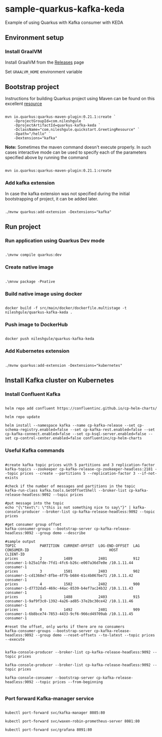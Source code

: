 # sample-quarkus-kafka-keda

Example of using Quarkus with Kafka consumer with KEDA

## Environment setup

### Install GraalVM

Install GraalVM from the [Releases](https://github.com/oracle/graal/releases) page

Set `GRAALVM_HOME` environment variable

## Bootstrap project

Instructions for building Quarkus project using Maven can be found on this excellent [resource](https://quarkus.io/guides/maven-tooling)

```code

mvn io.quarkus:quarkus-maven-plugin:0.21.1:create `
    -DprojectGroupId=com.nileshgule `
    -DprojectArtifactId=quarkus-kafka-keda `
    -DclassName="com.nileshgule.quickstart.GreetingResource" `
    -Dpath="/hello" `
    -Dextensions="kafka"

```

**Note:** Sometimes the maven command doesn't execute properly. In such cases interactive mode can be used to specify each of the parameters specified above by running the command

```code

mvn io.quarkus:quarkus-maven-plugin:0.21.1:create

```

### Add kafka extension

In case the kafka extension was not specified during the initial bootstrapping of project, it can be added later.

```code

./mvnw quarkus:add-extension -Dextensions="kafka"

```

## Run project

### Run application using Quarkus Dev mode

```code

.\mvnw compile quarkus:dev

```

### Create native image

```code

.\mnvw package -Pnative

```

### Build native image using docker

```code

docker build -f src/main/docker/dockerfile.multistage -t nileshgule/quarkus-kafka-keda .

```

### Push image to DockerHub

```

docker push nileshgule/quarkus-kafka-keda

```

### Add Kubernetes extension

```code

./mvnw quarkus:add-extension -Dextensions="kubernetes"

```

## Install Kafka cluster on Kubernetes

### Install Confluent Kafka 

```shell

helm repo add confluent https://confluentinc.github.io/cp-helm-charts/

helm repo update

helm install --namespace kafka --name cp-kafka-release --set cp-schema-registry.enabled=false --set cp-kafka-rest.enabled=false --set cp-kafka-connect.enabled=false --set cp-ksql-server.enabled=false --set cp-control-center.enabled=false confluentinc/cp-helm-charts

```

### Useful Kafka commands

```shell

#create kafka topic prices with 5 partitions and 3 replication-factor
kafka-topics --zookeeper cp-kafka-release-cp-zookeeper-headless:2181 --topic prices --create --partitions 5 --replication-factor 3 --if-not-exists

#check if the number of messages and partitions in the topic
kafka-run-class kafka.tools.GetOffsetShell --broker-list cp-kafka-release-headless:9092 --topic prices

#put message into the topic
echo "{\"text\": \"this is not something nice to say\"}" | kafka-console-producer --broker-list cp-kafka-release-headless:9092 --topic prices

#get consumer group offset
kafka-consumer-groups --bootstrap-server cp-kafka-release-headless:9092 --group demo --describe

#sample output
TOPIC           PARTITION  CURRENT-OFFSET  LOG-END-OFFSET  LAG             CONSUMER-ID                                     HOST            CLIENT-ID
prices          2          1489            2401            912             consumer-1-b25a1fde-7fd1-4fc6-b26c-e007a36d7e0e /10.1.11.44     consumer-1
prices          3          1501            2403            902             consumer-1-cd1368e7-8fbe-4f7b-b684-61c4b067be71 /10.1.11.42     consumer-1
prices          4          1502            2402            900             consumer-1-d7732da5-469c-44ac-8539-b4ef7ac24b32 /10.1.11.43     consumer-1
prices          1          1488            2403            915             consumer-1-9af9f3c0-1392-4a26-ad85-37e2bc30ce42 /10.1.11.46     consumer-1
prices          0          1492            2401            909             consumer-1-6b8bce74-7853-4433-9cf6-966cd49709ab /10.1.11.45     consumer-1

#reset the offset, only works if there are no consumers
kafka-consumer-groups --bootstrap-server cp-kafka-release-headless:9092 --group demo --reset-offsets --to-latest --topic prices --execute


kafka-console-producer --broker-list cp-kafka-release-headless:9092 --topic prices

kafka-console-producer --broker-list cp-kafka-release-headless:9092 --topic prices

kafka-console-consumer --bootstrap-server cp-kafka-release-headless:9092 --topic prices --from-beginning


```

### Port forward Kafka-manager service

```shell

kubectl port-forward svc/kafka-manager 8085:80

kubectl port-forward svc/waxen-robin-prometheus-server 8081:80

kubectl port-forward svc/grafana 8091:80

```
